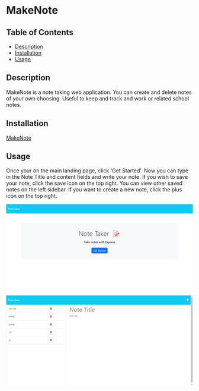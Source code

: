 # MakeNote

## Table of Contents
- [Description](#description)
- [Installation](#installation)
- [Usage](#usage)

## Description
MakeNote is a note taking web application. You can create and delete notes of your own choosing. Useful to keep and track and work or related school notes.

## Installation
[MakeNote](makenote-8e1f30a2db71.herokuapp.com/notes)


## Usage
Once your on the main landing page, click 'Get Started'. Now you can type in the Note Title and content fields and write your note. If you wish to save your note, click the save icon on the top right. You can view other saved notes on the left sidebar. If you want to create a new note, click the plus icon on the top right.

![MakeNote](./assets/img1.png)
![MakeNote](./assets/img2.png)


